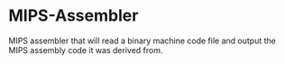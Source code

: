 # MIPS-Assembler
MIPS assembler that will read a binary machine code file and output the MIPS assembly code it was derived from.
